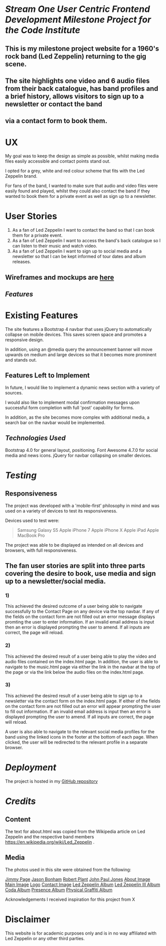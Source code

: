 # _Stream One User Centric Frontend Development Milestone Project for the Code Institute_

## This is my milestone project website for a 1960's rock band (Led Zeppelin) returning to the gig scene. 

## The site highlights one video and 6 audio files from their back catalogue, has band profiles and a brief history, allows visitors to sign up to a newsletter or contact the band 
## via a contact form to book them.


# UX

My goal was to keep the design as simple as possible, whilst making media files easily accessible and contact points stand out. 

I opted for a grey, white and red colour scheme that fits with the Led Zeppelin brand.

For fans of the band, I wanted to make sure that audio and video files were easily found and played, whilst they could also
contact the band if they wanted to book them for a private event as well as sign up to a newsletter.

# User Stories

1) As a fan of Led Zeppelin I want to contact the band so that I can book them for a private event.
2) As a fan of Led Zeppelin I want to access the band's back catalogue so I can listen to their music and watch video.
3) As a fan of Led Zeppelin I want to sign up to social media and a newsletter so that I can be kept informed of tour dates and album releases.

## Wireframes and mockups are [here](linktofollow)

## _Features_

# Existing Features

The site features a Bootstrap 4 navbar that uses jQuery to automatically collapse on mobile devices. This saves screen space and promotes a responsive design.  

In addition, using an @media query the announcement banner will move upwards on medium and large devices so that it becomes more prominent and stands out.

## Features Left to Implement

In future, I would like to implement a dynamic news section with a variety of sources. 

I would also like to implement modal confirmation messages upon successful form completion with full 'post' capability for forms.

In addition, as the site becomes more complex with additional media, a search bar on the navbar would be implemented.

## _Technologies Used_

Bootstrap 4.0 for general layout, positioning.
Font Awesome 4.7.0 for social media and news icons.
jQuery for navbar collapsing on smaller devices.

# _Testing_

## Responsiveness

The project was developed with a 'mobile-first' philosophy in mind and was used on a variety of devices to test its responsiveness.

Devices used to test were:

>Samsung Galaxy S5
>Apple iPhone 7
>Apple iPhone X
>Apple iPad
>Apple MacBook Pro

The project was able to be displayed as intended on all devices and browsers, with full responsiveness.

## The fan user stories are split into three parts covering the desire to book, use media and sign up to a newsletter/social media.

### 1) 
This achieved the desired outcome of a user being able to navigate successfully to the Contact Page on any device via the top navbar.
If any of the fields on the contact form are not filled out an error message displays promting the user to enter information.
If an invalid email address is input then an error is displayed prompting the user to amend.
If all inputs are correct, the page will reload.


### 2) 
This achieved the desired result of a user being able to play the video and audio files contained on the index.html page. 
In addition, the user is able to navigate to the music.html page via either the link in the navbar at the top of the page or via the link below the audio files on the index.html page.

### 3) 
This achieved the desired result of a user being able to sign up to a newsletter via the contact form on the index.html page.
If either of the fields on the contact form are not filled out an error will appear prompting the user to fill out information.
If an invalid email address is input then an error is displayed prompting the user to amend.
If all inputs are correct, the page will reload.

A user is also able to navigate to the relevant social media profiles for the band using the linked icons in the footer at the bottom of each page.
When clicked, the user will be redirected to the relevant profile in a separate browser.

# _Deployment_

The project is hosted in my [GitHub repository](linktofollow)

# _Credits_

## Content

The text for about.html was copied from the Wikipedia article on Led Zeppelin and the respective band members https://en.wikipedia.org/wiki/Led_Zeppelin .

## Media

The photos used in this site were obtained from the following:

[Jimmy Page](https://www.allposters.com/-sp/Led-Zeppelin-Jimmy-Page-Earls-Court-1975-Posters_i9451964_.htm)
[Jason Bonham](https://upload.wikimedia.org/wikipedia/commons/thumb/6/66/Jason_Bonham_2009.jpg/440px-Jason_Bonham_2009.jpg)
[Robert Plant](http://www.brooklynvegan.com/files/2016/12/best-of-2016-040.jpg?w=630&h=945&zc=1&s=0&a=t&q=89)
[John Paul Jones](https://upload.wikimedia.org/wikipedia/commons/thumb/7/78/John_Paul_Jones_-_2010.jpg/440px-John_Paul_Jones_-_2010.jpg)
[About Image](http://townsquare.media/site/295/files/2014/10/Led-Zeppelin1.jpg?w=980&q=75)
[Main Image](https://www.rollingstone.com/wp-content/uploads/2018/06/led-zeppelin-iv-album-release-review-35c87652-3510-4318-9145-25a24db837f5.jpg?crop=900:600&width=1910)
[Logo](https://thriftyzone-thriftysigns.netdna-ssl.com/wp-content/uploads/2018/05/Led-Zeppelin.jpg)
[Contact Image](https://mm.aiircdn.com/5/5bc0a39312fdf.jpg)
[Led Zeppelin Album](https://upload.wikimedia.org/wikipedia/en/e/ef/Led_Zeppelin_-_Led_Zeppelin_%281969%29_front_cover.png)
[Led Zeppelin III Album](https://upload.wikimedia.org/wikipedia/en/5/5f/Led_Zeppelin_-_Led_Zeppelin_III.png)
[Coda Album](https://upload.wikimedia.org/wikipedia/commons/c/c1/Led_Zeppelin_-_Coda.jpg)
[Presence Album](https://upload.wikimedia.org/wikipedia/en/f/f3/Led_Zeppelin_-_Presence.jpg)
[Physical Graffiti Album](https://upload.wikimedia.org/wikipedia/en/e/e3/Led_Zeppelin_-_Physical_Graffiti.jpg)


Acknowledgements
I received inspiration for this project from X

# Disclaimer

This website is for academic purposes only and is in no way affiliated with Led Zeppelin or any other third parties.
